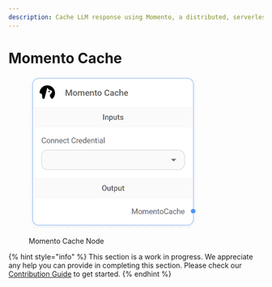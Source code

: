 ```yaml
---
description: Cache LLM response using Momento, a distributed, serverless cache.
---
```


# Momento Cache

<figure><img src="../../../.gitbook/assets/image (2).png" alt="" width="331"><figcaption><p>Momento Cache Node</p></figcaption></figure>

{% hint style="info" %}
This section is a work in progress. We appreciate any help you can provide in completing this section. Please check our [Contribution Guide](https://toi500.gitbook.io/flowise-docs/contributing) to get started.
{% endhint %}
